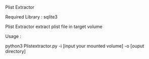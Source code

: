 Plist Extractor

Required Library : sqlite3

Plist Extractor extract plist file in target volume

Usage : 

python3 Plistextractor.py -i [input your mounted volume] -o [ouput directory]
